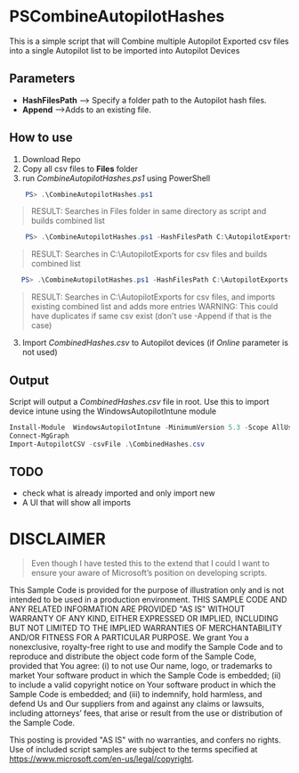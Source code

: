 # PSCombineAutopilotHashes

This is a simple script that will Combine multiple Autopilot Exported csv files into a single Autopilot list to be imported into Autopilot Devices

## Parameters

- **HashFilesPath** --> Specify a folder path to the Autopilot hash files.
- **Append** -->Adds to an existing file. 



## How to use

1. Download Repo
2. Copy all csv files to __Files__ folder
2. run _CombineAutopilotHashes.ps1_ using  PowerShell

```powershell
    PS> .\CombineAutopilotHashes.ps1
 ```
> RESULT: Searches in Files folder in same directory as script and builds combined list

```powershell
    PS> .\CombineAutopilotHashes.ps1 -HashFilesPath C:\AutopilotExports
 ```
> RESULT: Searches in C:\AutopilotExports for csv files and builds combined list

 ```powershell
    PS> .\CombineAutopilotHashes.ps1 -HashFilesPath C:\AutopilotExports -Append
 ```
> RESULT: Searches in C:\AutopilotExports for csv files, and imports existing combined list and adds more entries
> WARNING: This could have duplicates if same csv exist (don't use -Append if that is the case)

3. Import _CombinedHashes.csv_ to Autopilot devices (if _Online_ parameter is not used)


## Output

Script will output a _CombinedHashes.csv_ file in root. Use this to import device intune using the WindowsAutopilotIntune module

 ```powershell
Install-Module  WindowsAutopilotIntune -MinimumVersion 5.3 -Scope AllUsers
Connect-MgGraph
Import-AutopilotCSV -csvFile .\CombinedHashes.csv
 ```

## TODO

- check what is already imported and only import new
- A UI that will show all imports

# DISCLAIMER
> Even though I have tested this to the extend that I could I want to ensure your aware of Microsoft’s position on developing scripts.

This Sample Code is provided for the purpose of illustration only and is not
intended to be used in a production environment.  THIS SAMPLE CODE AND ANY
RELATED INFORMATION ARE PROVIDED "AS IS" WITHOUT WARRANTY OF ANY KIND, EITHER
EXPRESSED OR IMPLIED, INCLUDING BUT NOT LIMITED TO THE IMPLIED WARRANTIES OF
MERCHANTABILITY AND/OR FITNESS FOR A PARTICULAR PURPOSE.  We grant You a
nonexclusive, royalty-free right to use and modify the Sample Code and to
reproduce and distribute the object code form of the Sample Code, provided
that You agree: (i) to not use Our name, logo, or trademarks to market Your
software product in which the Sample Code is embedded; (ii) to include a valid
copyright notice on Your software product in which the Sample Code is embedded;
and (iii) to indemnify, hold harmless, and defend Us and Our suppliers from and
against any claims or lawsuits, including attorneys’ fees, that arise or result
from the use or distribution of the Sample Code.

This posting is provided "AS IS" with no warranties, and confers no rights. Use
of included script samples are subject to the terms specified
at https://www.microsoft.com/en-us/legal/copyright.
